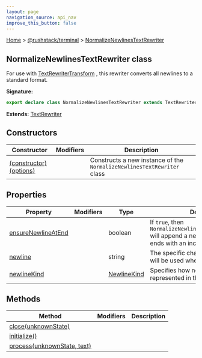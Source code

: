 ```yaml
---
layout: page
navigation_source: api_nav
improve_this_button: false
---
```



[Home](./index.md) &gt; [@rushstack/terminal](./terminal.md) &gt; [NormalizeNewlinesTextRewriter](./terminal.normalizenewlinestextrewriter.md)

## NormalizeNewlinesTextRewriter class

For use with [TextRewriterTransform](./terminal.textrewritertransform.md) , this rewriter converts all newlines to a standard format.

<b>Signature:</b>

```typescript
export declare class NormalizeNewlinesTextRewriter extends TextRewriter
```
<b>Extends:</b> [TextRewriter](./terminal.textrewriter.md)

## Constructors

|  Constructor | Modifiers | Description |
|  --- | --- | --- |
|  [(constructor)(options)](./terminal.normalizenewlinestextrewriter._constructor_.md) |  | Constructs a new instance of the <code>NormalizeNewlinesTextRewriter</code> class |

## Properties

|  Property | Modifiers | Type | Description |
|  --- | --- | --- | --- |
|  [ensureNewlineAtEnd](./terminal.normalizenewlinestextrewriter.ensurenewlineatend.md) |  | boolean | If <code>true</code>, then <code>NormalizeNewlinesTextRewriter.close()</code> will append a newline to the output if it ends with an incomplete line. |
|  [newline](./terminal.normalizenewlinestextrewriter.newline.md) |  | string | The specific character sequence that will be used when appending newlines. |
|  [newlineKind](./terminal.normalizenewlinestextrewriter.newlinekind.md) |  | [NewlineKind](./node-core-library.newlinekind.md) | Specifies how newlines should be represented in the output stream. |

## Methods

|  Method | Modifiers | Description |
|  --- | --- | --- |
|  [close(unknownState)](./terminal.normalizenewlinestextrewriter.close.md) |  |  |
|  [initialize()](./terminal.normalizenewlinestextrewriter.initialize.md) |  |  |
|  [process(unknownState, text)](./terminal.normalizenewlinestextrewriter.process.md) |  |  |

